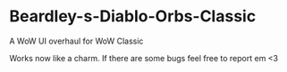 # Beardley-s-Diablo-Orbs-Classic
A WoW UI overhaul for WoW Classic

Works now like a charm.
If there are some bugs feel free to report em <3
